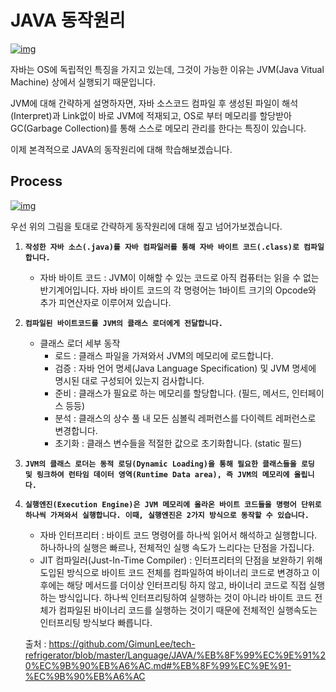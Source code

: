 
 
# JAVA 동작원리

[![img](https://github.com/GimunLee/tech-refrigerator/raw/master/Language/JAVA/resources/java-%EB%8F%99%EC%9E%91%EC%9B%90%EB%A6%AC-001.png)](https://github.com/GimunLee/tech-refrigerator/blob/master/Language/JAVA/resources/java-동작원리-001.png)

자바는 OS에 독립적인 특징을 가지고 있는데, 그것이 가능한 이유는 JVM(Java Vitual Machine) 상에서 실행되기 때문입니다.

JVM에 대해 간략하게 설명하자면, 자바 소스코드 컴파일 후 생성된 파일이 해석(Interpret)과 Link없이 바로 JVM에 적재되고, OS로 부터 메모리를 할당받아 GC(Garbage Collection)를 통해 스스로 메모리 관리를 한다는 특징이 있습니다.

이제 본격적으로 JAVA의 동작원리에 대해 학습해보겠습니다.



## Process

[![img](https://github.com/GimunLee/tech-refrigerator/raw/master/Language/JAVA/resources/java-%EB%8F%99%EC%9E%91%EC%9B%90%EB%A6%AC-002.png)](https://github.com/GimunLee/tech-refrigerator/blob/master/Language/JAVA/resources/java-동작원리-002.png)

우선 위의 그림을 토대로 간략하게 동작원리에 대해 짚고 넘어가보겠습니다.

1. **`작성한 자바 소스(.java)를 자바 컴파일러를 통해 자바 바이트 코드(.class)로 컴파일합니다.`**
   - 자바 바이트 코드 : JVM이 이해할 수 있는 코드로 아직 컴퓨터는 읽을 수 없는 반기계어입니다. 자바 바이트 코드의 각 명령어는 1바이트 크기의 Opcode와 추가 피연산자로 이루어져 있습니다.
2. **`컴파일된 바이트코드를 JVM의 클래스 로더에게 전달합니다.`**
   - 클래스 로더 세부 동작
     - 로드 : 클래스 파일을 가져와서 JVM의 메모리에 로드합니다.
     - 검증 : 자바 언어 명세(Java Language Specification) 및 JVM 명세에 명시된 대로 구성되어 있는지 검사합니다.
     - 준비 : 클래스가 필요로 하는 메모리를 할당합니다. (필드, 메서드, 인터페이스 등등)
     - 분석 : 클래스의 상수 풀 내 모든 심볼릭 레퍼런스를 다이렉트 레퍼런스로 변경합니다.
     - 초기화 : 클래스 변수들을 적절한 값으로 초기화합니다. (static 필드)
3. **`JVM의 클래스 로더는 동적 로딩(Dynamic Loading)을 통해 필요한 클래스들을 로딩 및 링크하여 런타임 데이터 영역(Runtime Data area), 즉 JVM의 메모리에 올립니다.`**
4. **`실행엔진(Execution Engine)은 JVM 메모리에 올라온 바이트 코드들을 명령어 단위로 하나씩 가져와서 실행합니다. 이때, 실행엔진은 2가지 방식으로 동작할 수 있습니다.`**
   - 자바 인터프리터 : 바이트 코드 명령어를 하나씩 읽어서 해석하고 실행합니다. 하나하나의 실행은 빠르나, 전체적인 실행 속도가 느리다는 단점을 가집니다.
   - JIT 컴파일러(Just-In-Time Compiler) : 인터프리터의 단점을 보완하기 위해 도입된 방식으로 바이트 코드 전체를 컴파일하여 바이너리 코드로 변경하고 이후에는 해당 메서드를 더이상 인터프리팅 하지 않고, 바이너리 코드로 직접 실행하는 방식입니다. 하나씩 인터프리팅하여 실행하는 것이 아니라 바이트 코드 전체가 컴파일된 바이너리 코드를 실행하는 것이기 때문에 전체적인 실행속도는 인터프리팅 방식보다 빠릅니다.
     
   
   출처 : https://github.com/GimunLee/tech-refrigerator/blob/master/Language/JAVA/%EB%8F%99%EC%9E%91%20%EC%9B%90%EB%A6%AC.md#%EB%8F%99%EC%9E%91-%EC%9B%90%EB%A6%AC
